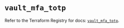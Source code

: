 # `vault_mfa_totp`

Refer to the Terraform Registry for docs: [`vault_mfa_totp`](https://registry.terraform.io/providers/hashicorp/vault/4.3.0/docs/resources/mfa_totp).
